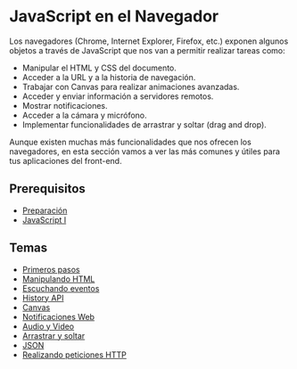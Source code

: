 # JavaScript en el Navegador

Los navegadores (Chrome, Internet Explorer, Firefox, etc.) exponen algunos objetos a través de JavaScript que nos van a permitir realizar tareas como:

* Manipular el HTML y CSS del documento.
* Acceder a la URL y a la historia de navegación.
* Trabajar con Canvas para realizar animaciones avanzadas.
* Acceder y enviar información a servidores remotos.
* Mostrar notificaciones.
* Acceder a la cámara y micrófono.
* Implementar funcionalidades de arrastrar y soltar (drag and drop).

Aunque existen muchas más funcionalidades que nos ofrecen los navegadores, en esta sección vamos a ver las más comunes y útiles para tus aplicaciones del front-end.

## Prerequisitos

* [Preparación](../preparacion/)
* [JavaScript I](../javascript-i/)

## Temas

* [Primeros pasos](primeros-pasos.md)
* [Manipulando HTML](manipulando-html.md)
* [Escuchando eventos](escuchando-eventos.md)
* [History API](history.md)
* [Canvas](canvas.md)
* [Notificaciones Web](notificaciones.md)
* [Audio y Video](video-audio.md)
* [Arrastrar y soltar](drag-drop.md)
* [JSON](json.md)
* [Realizando peticiones HTTP](peticiones-http.md)
